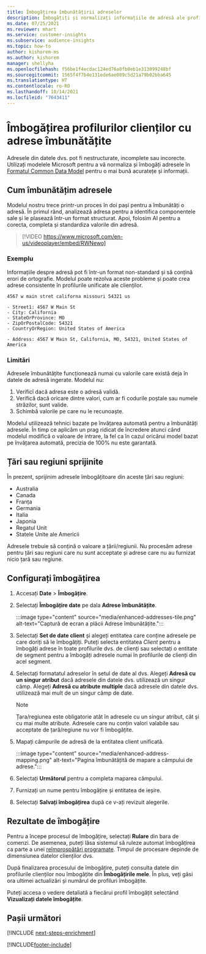 ```yaml
---
title: Îmbogățirea îmbunătățirii adreselor
description: Îmbogățiți și normalizați informațiile de adresă ale profilurilor clienților cu modelele Microsoft.
ms.date: 07/25/2021
ms.reviewer: mhart
ms.service: customer-insights
ms.subservice: audience-insights
ms.topic: how-to
author: kishorem-ms
ms.author: kishorem
manager: shellyha
ms.openlocfilehash: f56be1f4ecdac124ed76a0fb0eb1e313099248bf
ms.sourcegitcommit: 1565f4f7b4e131ede6ae089c5d21a79b02bba645
ms.translationtype: HT
ms.contentlocale: ro-RO
ms.lasthandoff: 10/14/2021
ms.locfileid: "7643411"
---
```

# <a name="enrichment-of-customer-profiles-with-enhanced-addresses"></a>Îmbogățirea profilurilor clienților cu adrese îmbunătățite

Adresele din datele dvs. pot fi nestructurate, incomplete sau incorecte. Utilizați modelele Microsoft pentru a vă normaliza și îmbogăți adresele în [Formatul Common Data Model](/common-data-model/schema/core/applicationcommon/address) pentru o mai bună acuratețe și informații.

## <a name="how-we-enhance-addresses"></a>Cum îmbunătățim adresele

Modelul nostru trece printr-un proces în doi pași pentru a îmbunătăți o adresă. În primul rând, analizează adresa pentru a identifica componentele sale și le plasează într-un format structurat. Apoi, folosim AI pentru a corecta, completa și standardiza valorile din adresă.

> [!VIDEO https://www.microsoft.com/en-us/videoplayer/embed/RWNewo]

### <a name="example"></a>Exemplu

Informațiile despre adresă pot fi într-un format non-standard și să conțină erori de ortografie. Modelul poate rezolva aceste probleme și poate crea adrese consistente în profilurile unificate ale clienților.

```Input
4567 w main stret californa missouri 54321 us
```

```Output
- Street1: 4567 W Main St
- City: California
- StateOrProvince: MO
- ZipOrPostalCode: 54321
- CountryOrRegion: United States of America

- Address: 4567 W Main St, California, MO, 54321, United States of America
```

### <a name="limitations"></a>Limitări

Adresele îmbunătățite funcționează numai cu valorile care există deja în datele de adresă ingerate. Modelul nu: 

1. Verificî dacă adresa este o adresă validă.
2. Verifică dacă oricare dintre valori, cum ar fi codurile poștale sau numele străzilor, sunt valide.
3. Schimbă valorile pe care nu le recunoaște.

Modelul utilizează tehnici bazate pe învățarea automată pentru a îmbunătăți adresele. În timp ce aplicăm un prag ridicat de încredere atunci când modelul modifică o valoare de intrare, la fel ca în cazul oricărui model bazat pe învățarea automată, precizia de 100% nu este garantată.

## <a name="supported-countries-or-regions"></a>Țări sau regiuni sprijinite

În prezent, sprijinim adresele îmbogățitoare din aceste țări sau regiuni: 

- Australia
- Canada
- Franța
- Germania
- Italia
- Japonia
- Regatul Unit
- Statele Unite ale Americii

Adresele trebuie să conțină o valoare a țării/regiunii. Nu procesăm adrese pentru țări sau regiuni care nu sunt acceptate și adrese care nu au furnizat nicio țară sau regiune.

## <a name="configure-the-enrichment"></a>Configurați îmbogățirea

1. Accesați **Date** > **Îmbogățire**.

1. Selectați **Îmbogățire date** pe dala **Adrese îmbunătățite**.

   :::image type="content" source="media/enhanced-addresses-tile.png" alt-text="Captură de ecran a plăcii Adrese îmbunătățite.":::

1. Selectați **Set de date client** și alegeți entitatea care conține adresele pe care doriți să le îmbogățiți. Puteți selecta entitatea *Client* pentru a îmbogăți adrese în toate profilurile dvs. de clienți sau selectați o entitate de segment pentru a îmbogăți adresele numai în profilurile de clienți din acel segment.

1. Selectați formatatul adreselor în setul de date al dvs. Alegeți **Adresă cu un singur atribut** dacă adresele din datele dvs. utilizează un singur câmp. Alegeți **Adresă cu atribute multiple** dacă adresele din datele dvs. utilizează mai mult de un singur câmp de date.

   > [!NOTE]
   > Țara/regiunea este obligatorie atât în adresele cu un singur atribut, cât și cu mai multe atribute. Adresele care nu conțin valori valabile sau acceptate de țară/regiune nu vor fi îmbogățite.

1.  Mapați câmpurile de adresă de la entitatea client unificată.

    :::image type="content" source="media/enhanced-address-mapping.png" alt-text="Pagina îmbunătățită de mapare a câmpului de adrese.":::

1. Selectați **Următorul** pentru a completa maparea câmpului.

1. Furnizați un nume pentru îmbogățire și entitatea de ieșire.

1. Selectați **Salvați îmbogățirea** după ce v-ați revizuit alegerile.

## <a name="enrichment-results"></a>Rezultate de îmbogățire

Pentru a începe procesul de îmbogățire, selectați **Rulare** din bara de comenzi. De asemenea, puteți lăsa sistemul să ruleze automat îmbogățirea ca parte a unei [reîmprospătări programate](system.md#schedule-tab). Timpul de procesare depinde de dimensiunea datelor clienților dvs.

După finalizarea procesului de îmbogățire, puteți consulta datele din profilurile clienților nou îmbogățite din **Îmbogățirile mele**. În plus, veți găsi ora ultimei actualizări și numărul de profiluri îmbogățite.

Puteți accesa o vedere detaliată a fiecărui profil îmbogățit selectând **Vizualizați datele îmbogățite**.

## <a name="next-steps"></a>Pașii următori

[!INCLUDE [next-steps-enrichment](../includes/next-steps-enrichment.md)]

[!INCLUDE[footer-include](../includes/footer-banner.md)]
